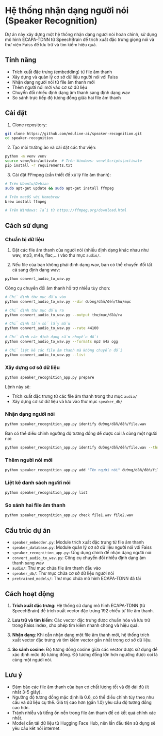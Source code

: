 # Hệ thống nhận dạng người nói (Speaker Recognition)

Dự án này xây dựng một hệ thống nhận dạng người nói hoàn chỉnh, sử dụng mô hình ECAPA-TDNN từ SpeechBrain để trích xuất đặc trưng giọng nói và thư viện Faiss để lưu trữ và tìm kiếm hiệu quả.

## Tính năng

- Trích xuất đặc trưng (embedding) từ file âm thanh
- Xây dựng và quản lý cơ sở dữ liệu người nói với Faiss
- Nhận dạng người nói từ file âm thanh mới
- Thêm người nói mới vào cơ sở dữ liệu
- Chuyển đổi nhiều định dạng âm thanh sang định dạng wav
- So sánh trực tiếp độ tương đồng giữa hai file âm thanh

## Cài đặt

1. Clone repository:
```bash
git clone https://github.com/edulive-ai/speaker-recognition.git
cd speaker-recognition
```

2. Tạo môi trường ảo và cài đặt các thư viện:
```bash
python -m venv venv
source venv/bin/activate  # Trên Windows: venv\Scripts\activate
pip install -r requirements.txt
```

3. Cài đặt FFmpeg (cần thiết để xử lý file âm thanh):
```bash
# Trên Ubuntu/Debian
sudo apt-get update && sudo apt-get install ffmpeg

# Trên macOS với Homebrew
brew install ffmpeg

# Trên Windows: Tải từ https://ffmpeg.org/download.html
```

## Cách sử dụng

### Chuẩn bị dữ liệu

1. Đặt các file âm thanh của người nói (nhiều định dạng khác nhau như wav, mp3, m4a, flac,...) vào thư mục `audio/`.

2. Nếu file của bạn không phải định dạng wav, bạn có thể chuyển đổi tất cả sang định dạng wav:
```bash
python convert_audio_to_wav.py
```

Công cụ chuyển đổi âm thanh hỗ trợ nhiều tùy chọn:
```bash
# Chỉ định thư mục đầu vào
python convert_audio_to_wav.py --dir đường/dẫn/đến/thư/mục

# Chỉ định thư mục đầu ra
python convert_audio_to_wav.py --output thư/mục/đầu/ra

# Chỉ định tần số lấy mẫu
python convert_audio_to_wav.py --rate 44100

# Chỉ định các định dạng cần chuyển đổi
python convert_audio_to_wav.py --formats mp3 m4a ogg

# Chỉ liệt kê các file âm thanh mà không chuyển đổi
python convert_audio_to_wav.py --list
```

### Xây dựng cơ sở dữ liệu

```bash
python speaker_recognition_app.py prepare
```

Lệnh này sẽ:
- Trích xuất đặc trưng từ các file âm thanh trong thư mục `audio/`
- Xây dựng cơ sở dữ liệu và lưu vào thư mục `speaker_db/`

### Nhận dạng người nói

```bash
python speaker_recognition_app.py identify đường/dẫn/đến/file.wav
```

Bạn có thể điều chỉnh ngưỡng độ tương đồng để được coi là cùng một người nói:
```bash
python speaker_recognition_app.py identify đường/dẫn/đến/file.wav --threshold 0.7
```

### Thêm người nói mới

```bash
python speaker_recognition_app.py add "Tên người nói" đường/dẫn/đến/file1.wav đường/dẫn/đến/file2.wav
```

### Liệt kê danh sách người nói

```bash
python speaker_recognition_app.py list
```

### So sánh hai file âm thanh

```bash
python speaker_recognition_app.py check file1.wav file2.wav
```

## Cấu trúc dự án

- `speaker_embedder.py`: Module trích xuất đặc trưng từ file âm thanh
- `speaker_database.py`: Module quản lý cơ sở dữ liệu người nói với Faiss
- `speaker_recognition_app.py`: Ứng dụng chính để nhận dạng người nói
- `convert_audio_to_wav.py`: Công cụ chuyển đổi nhiều định dạng âm thanh sang wav
- `audio/`: Thư mục chứa file âm thanh đầu vào
- `speaker_db/`: Thư mục chứa cơ sở dữ liệu người nói
- `pretrained_models/`: Thư mục chứa mô hình ECAPA-TDNN đã tải

## Cách hoạt động

1. **Trích xuất đặc trưng**: Hệ thống sử dụng mô hình ECAPA-TDNN (từ SpeechBrain) để trích xuất vector đặc trưng 192 chiều từ file âm thanh.

2. **Lưu trữ và tìm kiếm**: Các vector đặc trưng được chuẩn hóa và lưu trữ trong Faiss index, cho phép tìm kiếm nhanh chóng và hiệu quả.

3. **Nhận dạng**: Khi cần nhận dạng một file âm thanh mới, hệ thống trích xuất vector đặc trưng và tìm kiếm vector gần nhất trong cơ sở dữ liệu.

4. **So sánh cosine**: Độ tương đồng cosine giữa các vector được sử dụng để xác định mức độ tương đồng. Độ tương đồng lớn hơn ngưỡng được coi là cùng một người nói.

## Lưu ý

- Đảm bảo các file âm thanh của bạn có chất lượng tốt và độ dài đủ (ít nhất 3-5 giây).
- Ngưỡng độ tương đồng mặc định là 0.6, có thể điều chỉnh tùy theo nhu cầu và dữ liệu cụ thể. Giá trị cao hơn (gần 1.0) yêu cầu độ tương đồng cao hơn.
- Tránh nhiễu và tiếng ồn nền trong file âm thanh để có kết quả chính xác nhất.
- Model cần tải dữ liệu từ Hugging Face Hub, nên lần đầu tiên sử dụng sẽ yêu cầu kết nối internet. 